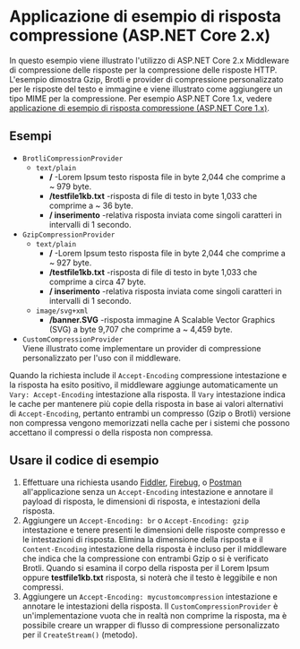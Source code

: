 # <a name="response-compression-sample-application-aspnet-core-2x"></a>Applicazione di esempio di risposta compressione (ASP.NET Core 2.x)

In questo esempio viene illustrato l'utilizzo di ASP.NET Core 2.x Middleware di compressione delle risposte per la compressione delle risposte HTTP. L'esempio dimostra Gzip, Brotli e provider di compressione personalizzato per le risposte del testo e immagine e viene illustrato come aggiungere un tipo MIME per la compressione. Per esempio ASP.NET Core 1.x, vedere [applicazione di esempio di risposta compressione (ASP.NET Core 1.x)](https://github.com/aspnet/AspNetCore.Docs/tree/master/aspnetcore/performance/response-compression/samples/1.x).

## <a name="examples-in-this-sample"></a>Esempi

* `BrotliCompressionProvider`
  * `text/plain`
    * **/** -Lorem Ipsum testo risposta file in byte 2,044 che comprime a ~ 979 byte.
    * **/testfile1kb.txt** -risposta di file di testo in byte 1,033 che comprime a ~ 36 byte.
    * **/ inserimento** -relativa risposta inviata come singoli caratteri in intervalli di 1 secondo.
* `GzipCompressionProvider`
  * `text/plain`
    * **/** -Lorem Ipsum testo risposta file in byte 2,044 che comprime a ~ 927 byte.
    * **/testfile1kb.txt** -risposta di file di testo in byte 1,033 che comprime a circa 47 byte.
    * **/ inserimento** -relativa risposta inviata come singoli caratteri in intervalli di 1 secondo.
  * `image/svg+xml`
    * **/banner.SVG** -risposta immagine A Scalable Vector Graphics (SVG) a byte 9,707 che comprime a ~ 4,459 byte.
* `CustomCompressionProvider`<br>Viene illustrato come implementare un provider di compressione personalizzato per l'uso con il middleware.

Quando la richiesta include il `Accept-Encoding` compressione intestazione e la risposta ha esito positivo, il middleware aggiunge automaticamente un `Vary: Accept-Encoding` intestazione alla risposta. Il `Vary` intestazione indica le cache per mantenere più copie della risposta in base ai valori alternativi di `Accept-Encoding`, pertanto entrambi un compresso (Gzip o Brotli) versione non compressa vengono memorizzati nella cache per i sistemi che possono accettano il compressi o della risposta non compressa.

## <a name="use-the-sample"></a>Usare il codice di esempio

1. Effettuare una richiesta usando [Fiddler](https://www.telerik.com/fiddler), [Firebug](https://getfirebug.com/), o [Postman](https://www.getpostman.com/) all'applicazione senza un `Accept-Encoding` intestazione e annotare il payload di risposta, le dimensioni di risposta, e intestazioni della risposta.
1. Aggiungere un `Accept-Encoding: br` o `Accept-Encoding: gzip` intestazione e tenere presenti le dimensioni delle risposte compresso e le intestazioni di risposta. Elimina la dimensione della risposta e il `Content-Encoding` intestazione della risposta è incluso per il middleware che indica che la compressione con entrambi Gzip o si è verificato Brotli. Quando si esamina il corpo della risposta per il Lorem Ipsum oppure **testfile1kb.txt** risposta, si noterà che il testo è leggibile e non compressi.
1. Aggiungere un `Accept-Encoding: mycustomcompression` intestazione e annotare le intestazioni della risposta. Il `CustomCompressionProvider` è un'implementazione vuota che in realtà non comprime la risposta, ma è possibile creare un wrapper di flusso di compressione personalizzato per il `CreateStream()` (metodo).
